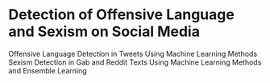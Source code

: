 # Detection of Offensive Language and Sexism on Social Media
Offensive Language Detection in Tweets Using Machine Learning Methods
Sexism Detection in Gab and Reddit Texts Using Machine Learning Methods and Ensemble Learning
